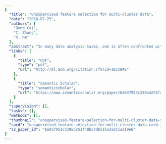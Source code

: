 ```yaml
---
{
  "title": "Unsupervised feature selection for multi-cluster data",
  "date": "2010-07-25",
  "authors": [
    "Deng Cai",
    "C. Zhang",
    "X. He"
  ],
  "abstract": "In many data analysis tasks, one is often confronted with very high dimensional data. Feature selection techniques are designed to find the relevant feature subset of the original features which can facilitate clustering, classification and retrieval. In this paper, we consider the feature selection problem in unsupervised learning scenario, which is particularly difficult due to the absence of class labels that would guide the search for relevant information. The feature selection problem is essentially a combinatorial optimization problem which is computationally expensive. Traditional unsupervised feature selection methods address this issue by selecting the top ranked features based on certain scores computed independently for each feature. These approaches neglect the possible correlation between different features and thus can not produce an optimal feature subset. Inspired from the recent developments on manifold learning and L1-regularized models for subset selection, we propose in this paper a new approach, called Multi-Cluster Feature Selection (MCFS), for unsupervised feature selection. Specifically, we select those features such that the multi-cluster structure of the data can be best preserved. The corresponding optimization problem can be efficiently solved since it only involves a sparse eigen-problem and a L1-regularized least squares problem. Extensive experimental results over various real-life data sets have demonstrated the superiority of the proposed algorithm.",
  "links": [
    {
      "title": "PDF",
      "type": "pdf",
      "url": "http://dl.acm.org/citation.cfm?id=1835848"
    },
    {
      "title": "Semantic Scholar",
      "type": "semanticscholar",
      "url": "https://www.semanticscholar.org/paper/6a937953c330ea253f40ba7d6215a3a211a219e6"
    }
  ],
  "supervision": [],
  "tasks": [],
  "methods": [],
  "thumbnail": "unsupervised-feature-selection-for-multi-cluster-data-thumb.jpg",
  "card": "unsupervised-feature-selection-for-multi-cluster-data-card.jpg",
  "s2_paper_id": "6a937953c330ea253f40ba7d6215a3a211a219e6"
}
---
```



